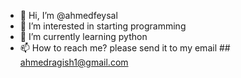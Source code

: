 - 👋 Hi, I’m @ahmedfeysal
- 👀 I’m interested in starting programming 
- 🌱 I’m currently learning python 
- 📫 How to reach me? please send it to my email ## ahmedragish1@gmail.com 

<!---
ahmedfeysal/ahmedfeysal is a ✨ special ✨ repository because its `README.md` (this file) appears on your GitHub profile.
You can click the Preview link to take a look at your changes.
--->
